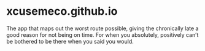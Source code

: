 xcusemeco.github.io
===================

The app that maps out the worst route possible, giving the chronically late a good reason for not being on time. For when you absolutely, positively can’t be bothered to be there when you said you would.
